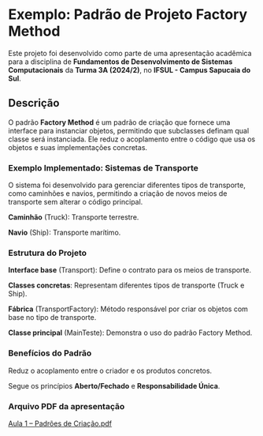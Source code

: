 # Exemplo: Padrão de Projeto Factory Method

Este projeto foi desenvolvido como parte de uma apresentação acadêmica para a disciplina de **Fundamentos de Desenvolvimento de Sistemas Computacionais** da **Turma 3A (2024/2)**, no **IFSUL - Campus Sapucaia do Sul**.

## Descrição
O padrão **Factory Method** é um padrão de criação que fornece uma interface para instanciar objetos, permitindo que subclasses definam qual classe será instanciada. Ele reduz o acoplamento entre o código que usa os objetos e suas implementações concretas.

### Exemplo Implementado: Sistemas de Transporte
O sistema foi desenvolvido para gerenciar diferentes tipos de transporte, como caminhões e navios, permitindo a criação de novos meios de transporte sem alterar o código principal.

**Caminhão** (Truck): Transporte terrestre.

**Navio** (Ship): Transporte marítimo.

### Estrutura do Projeto
**Interface base** (Transport): Define o contrato para os meios de transporte.

**Classes concretas**: Representam diferentes tipos de transporte (Truck e Ship).

**Fábrica** (TransportFactory): Método responsável por criar os objetos com base no tipo de transporte.

**Classe principal** (MainTeste): Demonstra o uso do padrão Factory Method.

### Benefícios do Padrão
Reduz o acoplamento entre o criador e os produtos concretos.

Segue os princípios **Aberto/Fechado** e **Responsabilidade Única**.

### Arquivo PDF da apresentação
[Aula 1 – Padrões de Criação.pdf](https://github.com/user-attachments/files/17938532/Aula.1.Padroes.de.Criacao.pdf)
